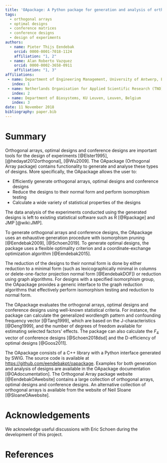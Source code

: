```yaml
---
title: 'OApackage: A Python package for generation and analysis of orthogonal arrays, optimal designs and conference designs'
tags:
  - orthogonal arrays
  - optimal designs
  - conference matrices
  - conference designs
  - design of experiments
authors:
  - name: Pieter Thijs Eendebak
    orcid: 0000-0001-7018-1124
    affiliation: "1, 2"
  - name: Alan Roberto Vazquez
    orcid: 0000-0002-3658-0911
    affiliation: "1, 3"
affiliations:
 - name: Department of Engineering Management, University of Antwerp, Belgium
   index: 1
 - name: Netherlands Organisation for Applied Scientific Research (TNO), P.O. Box 155, 2600 AD Delft, The Netherlands
   index: 2
 - name: Department of Biosystems, KU Leuven, Leuven, Belgium
   index: 3
date: 11 November 2018
bibliography: paper.bib
---
```


# Summary

Orthogonal arrays, optimal designs and conference designs are important tools for the design of
experiments [@Elster1995], [@hedayat2012orthogonal], [@Wu2009]. The OApackage (Orthogonal Array package) contains functionality 
to generate and analyse these types of designs. More specifically, the OApackage allows 
the user to:

* Efficiently generate orthogonal arrays, optimal designs and conference designs
* Reduce the designs to their normal form and perform isomorphism testing 
* Calculate a wide variety of statistical properties of the designs

The data analysis of the experiments conducted using the generated designs is left to 
existing statistical software such as R [@Rpackage] and JMP [@wiki:JMP].

To generate orthogonal arrays and conference designs, the OApackage uses an exhaustive 
generation procedure with isomorphism pruning [@Eendebak2009], [@Schoen2019]. To generate 
optimal designs, the package uses a flexible optimality criterion and a coordinate-exchange 
optimization algorithm [@Eendebak2015].

The reduction of the designs to their normal form is done by either reduction to a minimal form 
(such as lexicographically minimal in columns or delete-one-factor projection normal form [@EendebakDOF])
or reduction using graph algorithms. For designs with a specified isomorphism group,
the OApackage provides a generic interface to the graph reduction algorithms that effectively perform isomorphism 
testing and reduction to normal form.

The OApackage evaluates the orthogonal arrays, optimal designs and conference designs using well-known statistical criteria. For instance,
the package can calculate the generalized wordlength pattern and confounding frequency vector [@Tang1999], which are based
on the J-characteristics [@Deng1999],
and the number of degrees of freedom available for estimating selected factors' effects.
The package can also calculate the $F_4$ vector of
conference designs [@Schoen2018dsd] and the D-efficiency of optimal designs [@Goos2011]. 

The OApackage consists of a C++ library with a Python interface generated
by SWIG. The source code is available at https://github.com/eendebakpt/oapackage. Examples for both 
generation and analysis of designs are available in the OApackage documentation [@OAdocumentation].
The Orthogonal Array package website [@EendebakOAwebsite] contains a large collection of orthogonal arrays, 
optimal designs and conference designs. An alternative collection of orthogonal arrays is available from
the website of Neil Sloane [@SloaneOAwebsite]. 

# Acknowledgements

We acknowledge useful discussions with Eric Schoen during the development of this project.

# References
